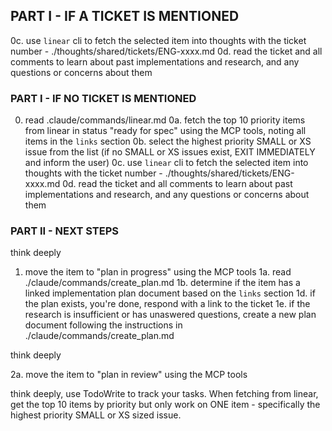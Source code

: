 ## PART I - IF A TICKET IS MENTIONED

0c. use `linear` cli to fetch the selected item into thoughts with the ticket number - ./thoughts/shared/tickets/ENG-xxxx.md
0d. read the ticket and all comments to learn about past implementations and research, and any questions or concerns about them


### PART I - IF NO TICKET IS MENTIONED

0.  read .claude/commands/linear.md
0a. fetch the top 10 priority items from linear in status "ready for spec" using the MCP tools, noting all items in the `links` section
0b. select the highest priority SMALL or XS issue from the list (if no SMALL or XS issues exist, EXIT IMMEDIATELY and inform the user)
0c. use `linear` cli to fetch the selected item into thoughts with the ticket number - ./thoughts/shared/tickets/ENG-xxxx.md
0d. read the ticket and all comments to learn about past implementations and research, and any questions or concerns about them

### PART II - NEXT STEPS

think deeply

1. move the item to "plan in progress" using the MCP tools
1a. read ./claude/commands/create_plan.md
1b. determine if the item has a linked implementation plan document based on the `links` section
1d. if the plan exists, you're done, respond with a link to the ticket
1e. if the research is insufficient or has unaswered questions, create a new plan document following the instructions in ./claude/commands/create_plan.md

think deeply

2a. move the item to "plan in review" using the MCP tools

think deeply, use TodoWrite to track your tasks. When fetching from linear, get the top 10 items by priority but only work on ONE item - specifically the highest priority SMALL or XS sized issue.
